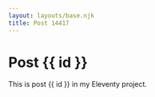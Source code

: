```yaml
---
layout: layouts/base.njk
title: Post 14417
---
```


# Post {{ id }}

This is post {{ id }} in my Eleventy project.
